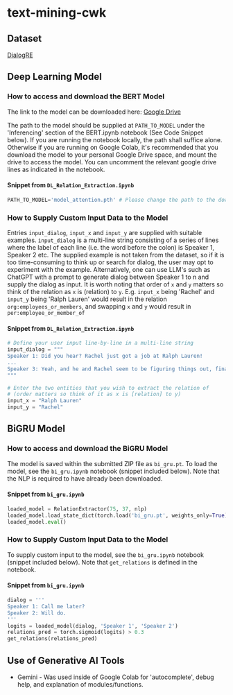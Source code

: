 # text-mining-cwk

## Dataset
[DialogRE](https://huggingface.co/datasets/dataset-org/dialog_re)

## Deep Learning Model

### How to access and download the BERT Model

The link to the model can be downloaded here:
[Google Drive](https://drive.google.com/file/d/1FLREjoMlPnMOyY2_KLRiJzgoryU_jQyk/view?usp=drive_link)

The path to the model should be supplied at `PATH_TO_MODEL` under the 'Inferencing' section of the BERT.ipynb notebook (See Code Snippet below). If you are running the notebook locally, the path shall suffice alone. Otherwise if you are running on Google Colab, it's recommended that you download the model to your personal Google Drive space, and mount the drive to access the model. You can uncomment the relevant google drive lines as indicated in the notebook.

#### Snippet from `DL_Relation_Extraction.ipynb`
```python
PATH_TO_MODEL='model_attention.pth' # Please change the path to the downloaded model here
```

### How to Supply Custom Input Data to the Model

Entries `input_dialog`, `input_x` and `input_y` are supplied with suitable examples. `input_dialog` is a multi-line string consisting of a series of lines where the label of each line (i.e. the word before the colon) is Speaker 1, Speaker 2 etc. The supplied example is not taken from the dataset, so if it is too time-consuming to think up or search for dialog, the user may opt to experiment with the example. Alternatively, one can use LLM's such as ChatGPT with a prompt to generate dialog between Speaker 1 to n and supply the dialog as input. It is worth noting that order of `x` and `y` matters so think of the relation as `x` is (relation) to `y`. E.g. `input_x` being 'Rachel' and `input_y` being 'Ralph Lauren' would result in the relation `org:employees_or_members`, and swapping `x` and `y` would result in `per:employee_or_member_of`

#### Snippet from `DL_Relation_Extraction.ipynb`
```python
# Define your user input line-by-line in a multi-line string
input_dialog = """
Speaker 1: Did you hear? Rachel just got a job at Ralph Lauren!
...
Speaker 3: Yeah, and he and Rachel seem to be figuring things out, finally.
"""

# Enter the two entities that you wish to extract the relation of
# (order matters so think of it as x is [relation] to y)
input_x = "Ralph Lauren"
input_y = "Rachel"
```

## BiGRU Model

### How to access and download the BiGRU Model

The model is saved within the submitted ZIP file as `bi_gru.pt`. To load the model, see the `bi_gru.ipynb` notebook (snippet included below). Note that the NLP is required to have already been downloaded.

#### Snippet from `bi_gru.ipynb`

```python
loaded_model = RelationExtractor(75, 37, nlp)
loaded_model.load_state_dict(torch.load('bi_gru.pt', weights_only=True))
loaded_model.eval()
```

### How to Supply Custom Input Data to the Model

To supply custom input to the model, see the `bi_gru.ipynb` notebook (snippet included below). Note that `get_relations` is defined in the notebook.

#### Snippet from `bi_gru.ipynb`

```python
dialog = '''
Speaker 1: Call me later?
Speaker 2: Will do.
'''
logits = loaded_model(dialog, 'Speaker 1', 'Speaker 2')
relations_pred = torch.sigmoid(logits) > 0.3
get_relations(relations_pred)
```

## Use of Generative AI Tools

* Gemini - Was used inside of Google Colab for 'autocomplete', debug help, and explanation of modules/functions.
